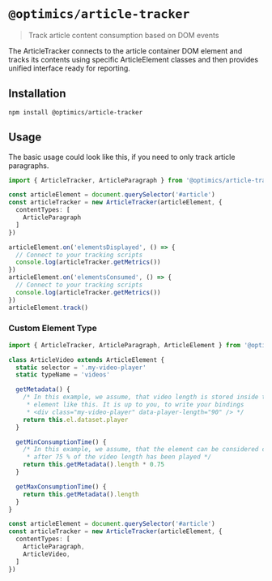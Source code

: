 # `@optimics/article-tracker`

> Track article content consumption based on DOM events

The ArticleTracker connects to the article container DOM element and tracks its
contents using specific ArticleElement classes and then provides unified
interface ready for reporting.

## Installation

```
npm install @optimics/article-tracker
```

## Usage

The basic usage could look like this, if you need to only track article
paragraphs.

```typescript
import { ArticleTracker, ArticleParagraph } from '@optimics/article-tracker'

const articleElement = document.querySelector('#article')
const articleTracker = new ArticleTracker(articleElement, {
  contentTypes: [
    ArticleParagraph
  ]
})

articleElement.on('elementsDisplayed', () => {
  // Connect to your tracking scripts
  console.log(articleTracker.getMetrics())
})
articleElement.on('elementsConsumed', () => {
  // Connect to your tracking scripts
  console.log(articleTracker.getMetrics())
})
articleElement.track()
```

### Custom Element Type

```typescript
import { ArticleTracker, ArticleParagraph, ArticleElement } from '@optimics/article-tracker'

class ArticleVideo extends ArticleElement {
  static selector = '.my-video-player'
  static typeName = 'videos'

  getMetadata() {
    /* In this example, we assume, that video length is stored inside the DOM
     * element like this. It is up to you, to write your bindings
     * <div class="my-video-player" data-player-length="90" /> */
    return this.el.dataset.player
  }

  getMinConsumptionTime() {
    /* In this example, we assume, that the element can be considered consumed
     * after 75 % of the video length has been played */
    return this.getMetadata().length * 0.75
  }

  getMaxConsumptionTime() {
    return this.getMetadata().length
  }
}

const articleElement = document.querySelector('#article')
const articleTracker = new ArticleTracker(articleElement, {
  contentTypes: [
    ArticleParagraph,
    ArticleVideo,
  ]
})
```


